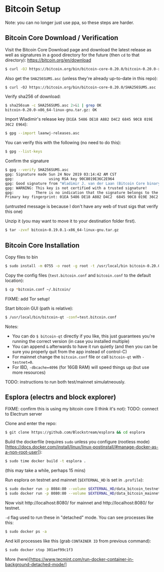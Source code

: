 # Bitcoin Setup

Note: you can no longer just use ppa, so these steps are harder.

## Bitcoin Core Download / Verification

Visit the Bitcoin Core Download page and download the latest release as well as signatures in a good directory for the future (then `cd` to that directory):
https://bitcoin.org/en/download
```bash
$ curl -OJ https://bitcoin.org/bin/bitcoin-core-0.20.0/bitcoin-0.20.0-x86_64-linux-gnu.tar.gz
```

Also get the `SHA256SUMS.asc` (unless they're already up-to-date in this repo):
```
$ curl -OJ https://bitcoin.org/bin/bitcoin-core-0.20.0/SHA256SUMS.asc
```

Verify sha256 of download:
```bash
$ sha256sum -c SHA256SUMS.asc 2>&1 | grep OK
bitcoin-0.20.0-x86_64-linux-gnu.tar.gz: OK
```

Import Wladimir's release key (`01EA 5486 DE18 A882 D4C2 6845 90C8 019E 36C2 E964`):
```bash
$ gpg --import laanwj-releases.asc
```

You can verify this with the following (no need to do this):
```bash
$ gpg --list-keys
```

Confirm the signature
```bash
$ gpg --verify SHA256SUMS.asc
gpg: Signature made Sun 24 Nov 2019 03:14:42 AM CST
gpg:                using RSA key 90C8019E36C2E964
gpg: Good signature from "Wladimir J. van der Laan (Bitcoin Core binary release signing key) <laanwj@gmail.com>" [unknown]
gpg: WARNING: This key is not certified with a trusted signature!
gpg:          There is no indication that the signature belongs to the owner.
Primary key fingerprint: 01EA 5486 DE18 A882 D4C2  6845 90C8 019E 36C2 E964
```
(untrusted message is because I don't have any web of trust sigs that verify this one)

Unzip it (you may want to move it to your destination folder first).
```bash
$ tar -zvxf bitcoin-0.19.0.1-x86_64-linux-gnu.tar.gz
```

## Bitcoin Core Installation

Copy files to bin
```bash
$ sudo install -m 0755 -o root -g root -t /usr/local/bin bitcoin-0.20.0/bin/*
```

Copy the config files (`test.bitcoin.conf` and `bitcoin.conf` to the default location):
```bash
$ cp *bitcoin.conf ~/.bitcoin/

```
FIXME: add Tor setup!

Start bitcoin GUI (path is relative):
```bash
$ /usr/local/bin/bitcoin-qt -conf=test.bitcoin.conf
```
Notes:
* You can do `$ bitcoin-qt` directly if you like, this just guarantees you're running the correct version (in case you installed multiple)
* You can append `&` afterwards to have it run quietly (and then you can be sure you properly quit from the app instead of control-C)
* For mainnet change the `bitcoin.conf` file or call `bitcoin-qt` with `-testnet=0`.
* For IBD, `-dbcache=4096` (for 16GB RAM) will speed things up (but use more resources)

TODO: instructions to run both test/mainnet simulatneously.

## Esplora (electrs and block explorer)

FIXME: confirm this is using my bitcoin core (I think it's not):
TODO: connect to Electrum server

Clone and enter the repo:
```bash
$ git clone https://github.com/Blockstream/esplora && cd esplora
```

Build the dockerfile (requires `sudo` unless you configure (rootless mode)[https://docs.docker.com/install/linux/linux-postinstall/#manage-docker-as-a-non-root-user]):
```bash
$ sudo time docker build -t esplora .
```
(this may take a while, perhaps 15 mins)

Run esplora on testnet and mainnet (`$EXTERNAL_HD` is set in `.profile`):
```bash
$ sudo docker run -p 8084:80 --volume $EXTERNAL_HD/data_bitcoin_testnet:/data -itd esplora bash -c "/srv/explorer/run.sh bitcoin-testnet explorer"
$ sudo docker run -p 8080:80 --volume $EXTERNAL_HD/data_bitcoin_mainnet:/data -itd esplora bash -c "/srv/explorer/run.sh bitcoin-mainnet explorer"
```
Now visit http://localhost:8080/ for mainnet and http://localhost:8080/ for testnet.

`-d` flag used to run these in "detached" mode. You can see processes like this:
```bash
$ sudo docker ps -a
```

And kill processes like this (grab `CONTAINER ID` from previous command):
```bash
$ sudo docker stop 301aef99c1f3
```

More (here)[https://www.tecmint.com/run-docker-container-in-background-detached-mode/]
